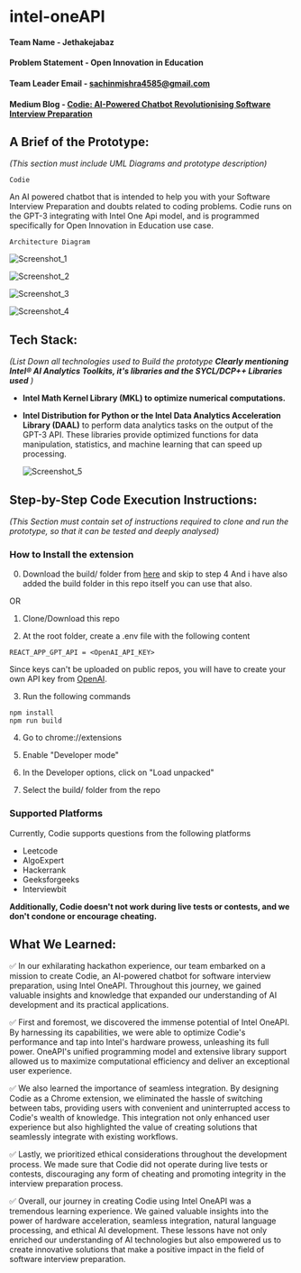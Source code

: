 # intel-oneAPI

#### **Team Name** - Jethakejabaz
#### **Problem Statement** - Open Innovation in Education 
#### **Team Leader Email** - sachinmishra4585@gmail.com 
#### **Medium Blog** - [Codie: AI-Powered Chatbot Revolutionising Software Interview Preparation]('https://kushsah42.medium.com/codie-ai-powered-chatbot-revolutionising-software-interview-preparation-8284217565a7') 

## A Brief of the Prototype:
  *(This section must include UML Diagrams and prototype description)*

  
  `Codie`
    
An AI powered chatbot that is intended to help you with your Software Interview Preparation and doubts related to coding problems. Codie runs on the GPT-3 integrating with Intel One Api model, and is programmed specifically for Open Innovation in Education use case. 
  
  
  `Architecture Diagram`
  
  ![Screenshot_1](https://github.com/Kush134/intel-oneAPI-Jethakejabaz-/assets/37140352/f3ee9dfd-a5ba-4d39-81bf-eb951f341156)
  
  
  ![Screenshot_2](https://github.com/Kush134/intel-oneAPI-Jethakejabaz-/assets/37140352/bccf37d5-5dcc-4a45-afaf-51677b659d54)



![Screenshot_3](https://github.com/Kush134/intel-oneAPI-Jethakejabaz-/assets/37140352/91224c90-179f-4c7c-8a36-9d5856bef64e)



![Screenshot_4](https://github.com/Kush134/intel-oneAPI-Jethakejabaz-/assets/37140352/af2aa710-650f-459f-a40b-30374962b3b3)


  
## Tech Stack: 
   *(List Down all technologies used to Build the prototype **Clearly mentioning Intel® AI Analytics Toolkits, it's libraries and the SYCL/DCP++ Libraries used** )*
   
   * **Intel Math Kernel Library (MKL) to optimize numerical computations.**

* **Intel Distribution for Python or the Intel Data Analytics Acceleration Library (DAAL)** to perform data analytics tasks on the output of the GPT-3 API. These libraries provide optimized functions for data manipulation, statistics, and machine learning that can speed up processing.


   
   ![Screenshot_5](https://github.com/Kush134/intel-oneAPI-Jethakejabaz-/assets/37140352/d5e88507-9972-4837-89e8-31e48fcbad6d)

   
## Step-by-Step Code Execution Instructions:
  *(This Section must contain set of instructions required to clone and run the prototype, so that it can be tested and deeply analysed)*
   
   
### How to Install the extension

0. Download the build/ folder from [here](https://drive.google.com/drive/folders/1Rgn7SwjAYUYvbV8vGjwRazjggD3C0TEE?usp=share_link) and skip to step 4  And i have also added the build folder in this repo itself you can use that also. 

OR    

1. Clone/Download this repo  

2. At the root folder, create a .env file with the following content
```
REACT_APP_GPT_API = <OpenAI_API_KEY>
```
Since keys can't be uploaded on public repos, you will have to create your own API key from [OpenAI](https://platform.openai.com/account/api-keys).

3. Run the following commands
```
npm install
npm run build
```

4. Go to chrome://extensions  
 
5. Enable "Developer mode"

6. In the Developer options, click on "Load unpacked"  

7. Select the build/ folder from the repo

### Supported Platforms
Currently, Codie supports questions from the following platforms
- Leetcode
- AlgoExpert
- Hackerrank
- Geeksforgeeks
- Interviewbit

**Additionally, Codie doesn't not work during live tests or contests, and we don't condone or encourage cheating.**
 
  
## What We Learned:
   
✅ In our exhilarating hackathon experience, our team embarked on a mission to create Codie, an AI-powered chatbot for software interview preparation, using Intel OneAPI. Throughout this journey, we gained valuable insights and knowledge that expanded our understanding of AI development and its practical applications.

✅ First and foremost, we discovered the immense potential of Intel OneAPI. By harnessing its capabilities, we were able to optimize Codie's performance and tap into Intel's hardware prowess, unleashing its full power. OneAPI's unified programming model and extensive library support allowed us to maximize computational efficiency and deliver an exceptional user experience.

✅ We also learned the importance of seamless integration. By designing Codie as a Chrome extension, we eliminated the hassle of switching between tabs, providing users with convenient and uninterrupted access to Codie's wealth of knowledge. This integration not only enhanced user experience but also highlighted the value of creating solutions that seamlessly integrate with existing workflows.

✅ Lastly, we prioritized ethical considerations throughout the development process. We made sure that Codie did not operate during live tests or contests, discouraging any form of cheating and promoting integrity in the interview preparation process.

✅ Overall, our journey in creating Codie using Intel OneAPI was a tremendous learning experience. We gained valuable insights into the power of hardware acceleration, seamless integration, natural language processing, and ethical AI development. These lessons have not only enriched our understanding of AI technologies but also empowered us to create innovative solutions that make a positive impact in the field of software interview preparation.